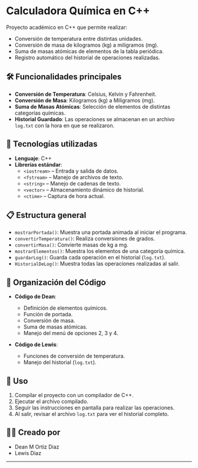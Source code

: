 # Calculadora Química en C++

Proyecto académico en C++ que permite realizar:

- Conversión de temperatura entre distintas unidades.
- Conversión de masa de kilogramos (kg) a miligramos (mg).
- Suma de masas atómicas de elementos de la tabla periódica.
- Registro automático del historial de operaciones realizadas.

## 🛠️ Funcionalidades principales

- **Conversión de Temperatura**: Celsius, Kelvin y Fahrenheit.
- **Conversión de Masa**: Kilogramos (kg) a Miligramos (mg).
- **Suma de Masas Atómicas**: Selección de elementos de distintas categorías químicas.
- **Historial Guardado**: Las operaciones se almacenan en un archivo `log.txt` con la hora en que se realizaron.

## 🚀 Tecnologías utilizadas

- **Lenguaje**: C++
- **Librerías estándar**:
  - `<iostream>` – Entrada y salida de datos.
  - `<fstream>` – Manejo de archivos de texto.
  - `<string>` – Manejo de cadenas de texto.
  - `<vector>` – Almacenamiento dinámico de historial.
  - `<ctime>` – Captura de hora actual.

## 📋 Estructura general

- `mostrarPortada()`: Muestra una portada animada al iniciar el programa.
- `convertirTemperatura()`: Realiza conversiones de grados.
- `convertirMasa()`: Convierte masas de kg a mg.
- `mostrarElementos()`: Muestra los elementos de una categoría química.
- `guardarLog()`: Guarda cada operación en el historial (`log.txt`).
- `HistorialDeLog()`: Muestra todas las operaciones realizadas al salir.

## 📂 Organización del Código

- **Código de Dean**:
  - Definición de elementos químicos.
  - Función de portada.
  - Conversión de masa.
  - Suma de masas atómicas.
  - Manejo del menú de opciones 2, 3 y 4.
  
- **Código de Lewis**:
  - Funciones de conversión de temperatura.
  - Manejo del historial (`log.txt`).

## 📄 Uso

1. Compilar el proyecto con un compilador de C++.
2. Ejecutar el archivo compilado.
3. Seguir las instrucciones en pantalla para realizar las operaciones.
4. Al salir, revisar el archivo `log.txt` para ver el historial completo.

## 👨‍💻 Creado por

- Dean M Ortiz Diaz
- Lewis Diaz

---


